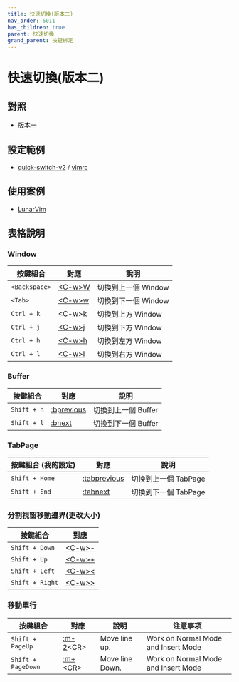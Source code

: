 ```yaml
---
title: 快速切換(版本二)
nav_order: 6011
has_children: true
parent: 快速切換
grand_parent: 按鍵綁定
---
```



# 快速切換(版本二)


## 對照

* [版本一](index.md)


## 設定範例

* [quick-switch-v2](https://github.com/samwhelp/note-about-vim/tree/gh-pages/_demo/adjustment/keybind/quick-switch-v2) / [vimrc](https://github.com/samwhelp/note-about-vim/blob/gh-pages/_demo/adjustment/keybind/quick-switch-v2/vimrc)


## 使用案例

* [LunarVim](https://samwhelp.github.io/note-about-nvim/read/case/lunarvim.html#%E5%BF%AB%E9%80%9F%E5%88%87%E6%8F%9B)


## 表格說明


### Window

| 按鍵組合 | 對應 | 說明 |
| --- | --- | --- |
| `<Backspace>` | [&lt;C-w&gt;W](https://vimhelp.org/windows.txt.html#CTRL-W_W) | 切換到上一個 Window |
| `<Tab>` | [&lt;C-w&gt;w](https://vimhelp.org/windows.txt.html#CTRL-W_w) | 切換到下一個 Window |
| `Ctrl + k` | [&lt;C-w&gt;k](https://vimhelp.org/windows.txt.html#CTRL-W_k) | 切換到上方 Window |
| `Ctrl + j` | [&lt;C-w&gt;j](https://vimhelp.org/windows.txt.html#CTRL-W_j) | 切換到下方 Window |
| `Ctrl + h` | [&lt;C-w&gt;h](https://vimhelp.org/windows.txt.html#CTRL-W_h) | 切換到左方 Window |
| `Ctrl + l` | [&lt;C-w&gt;l](https://vimhelp.org/windows.txt.html#CTRL-W_l) | 切換到右方 Window |


### Buffer

| 按鍵組合 | 對應 | 說明 |
| --- | --- | --- |
| `Shift + h` | [:bprevious](https://vimhelp.org/windows.txt.html#%3Abprevious) | 切換到上一個 Buffer |
| `Shift + l` | [:bnext](https://vimhelp.org/windows.txt.html#%3Abnext) | 切換到下一個 Buffer |


### TabPage

| 按鍵組合 (我的設定) | 對應 | 說明 |
| --- | --- | --- |
| `Shift + Home` | [:tabprevious](https://vimhelp.org/tabpage.txt.html#%3Atabprevious) | 切換到上一個 TabPage |
| `Shift + End` | [:tabnext](https://vimhelp.org/tabpage.txt.html#%3Atabnext) | 切換到下一個 TabPage |



### 分割視窗移動邊界(更改大小)

| 按鍵組合 | 對應 |
| --- | --- |
| `Shift + Down` | [&lt;C-w&gt;-](https://vimhelp.org/windows.txt.html#CTRL-W_-) |
| `Shift + Up` | [&lt;C-w&gt;+](https://vimhelp.org/windows.txt.html#CTRL-W_%2B) |
| `Shift + Left` | [&lt;C-w&gt;<](https://vimhelp.org/windows.txt.html#CTRL-W_<) |
| `Shift + Right` | [&lt;C-w&gt;>](https://vimhelp.org/windows.txt.html#CTRL-W_>) |


### 移動單行

| 按鍵組合 | 對應 | 說明 | 注意事項 |
| --- | --- | --- | --- |
| `Shift + PageUp` | [:m-2](https://vimhelp.org/change.txt.html#%3Am)&lt;CR&gt; | Move line up. | Work on Normal Mode and Insert Mode |
| `Shift + PageDown` | [:m+](https://vimhelp.org/change.txt.html#%3Am)&lt;CR&gt; | Move line Down. | Work on Normal Mode and Insert Mode |
